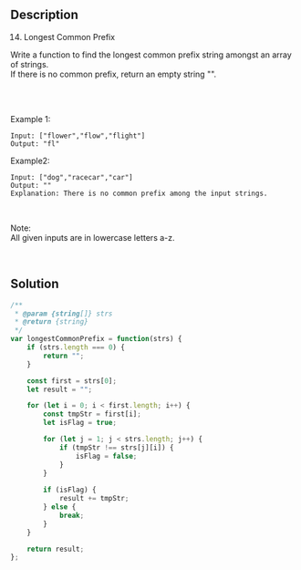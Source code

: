 ## Description
14. Longest Common Prefix

Write a function to find the longest common prefix string amongst an array of strings. <br>
If there is no common prefix, return an empty string "". <br>

<br>
<br>

Example 1: <br>

~~~
Input: ["flower","flow","flight"]
Output: "fl"
~~~

Example2: <br>
~~~
Input: ["dog","racecar","car"]
Output: ""
Explanation: There is no common prefix among the input strings.
~~~

<br>

Note: <br>
All given inputs are in lowercase letters a-z. <br>

<br>

## Solution

```javascript
/**
 * @param {string[]} strs
 * @return {string}
 */
var longestCommonPrefix = function(strs) {
    if (strs.length === 0) {
        return "";
    }

    const first = strs[0];
    let result = "";

    for (let i = 0; i < first.length; i++) {
        const tmpStr = first[i];
        let isFlag = true;

        for (let j = 1; j < strs.length; j++) {
            if (tmpStr !== strs[j][i]) {
                isFlag = false;
            }
        }
        
        if (isFlag) {
            result += tmpStr;
        } else {
            break;
        }
    }

    return result;
};
```